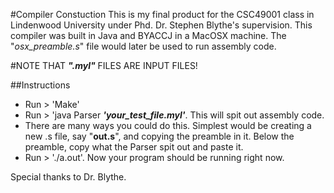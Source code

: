 #Compiler Constuction
This is my final product for the CSC49001 class in Lindenwood University under Phd. Dr. Stephen Blythe's supervision.
This compiler was built in Java and BYACCJ in a MacOSX machine. The "*osx_preamble.s*" file would later be used to run assembly code.

#NOTE THAT **_".myl"_** FILES ARE INPUT FILES!

##Instructions
- Run > 'Make'
- Run > 'java Parser **_'your_test_file.myl'_**. This will spit out assembly code.
- There are many ways you could do this. Simplest would be creating a new .s file, say "**out.s**", and copying the preamble in it. Below the preamble, copy what the Parser spit out and paste it.
- Run > './a.out'. Now your program should be running right now.

Special thanks to Dr. Blythe.
